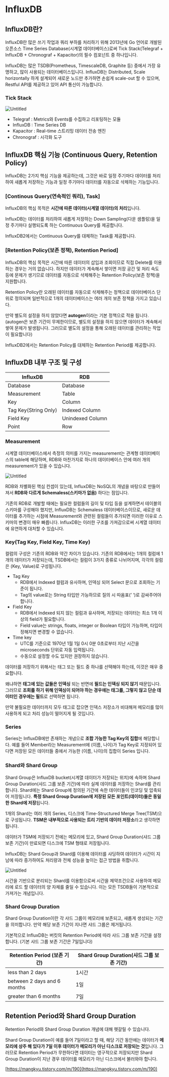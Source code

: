 # InfluxDB

## InfluxDB란?

InfluxDB란 많은 쓰기 작업과 쿼리 부하를 처리하기 위해 2013년에 Go 언어로 개발된 오픈소스 Time Series Database(시계열 데이터베이스)로써 Tick Stack(Telegraf + InfluxDB + Chronograf + Kapacitor)의 필수 컴포넌트 중 하나입니다. 

InfluxDB는 많은 TSDB(Prometheus, TimescaleDB, Graphite 등) 중에서 가장 유명하고, 많이 사용되는 데이터베이스입니다. InfluxDB는 Distributed, Scale horizontally 하게 설계되어 새로운 노드만 추가하면 손쉽게 scale-out 할 수 있으며, Restful API를 제공하고 있어 API 통신이 가능합니다. 

### Tick Stack

![Untitled](https://s3-us-west-2.amazonaws.com/secure.notion-static.com/0a218627-5278-4436-9c91-44b74f5831f3/Untitled.png)

- Telegraf : Metrics와 Events를 수집하고 리포팅하는 모듈
- InfluxDB : Time Series DB
- Kapacitor : Real-time 스트리밍 데이터 전송 엔진
- Chronograf : 시각화 도구

## InfluxDB 핵심 기능 (Continuous Query, Retention Policy)

InfluxDB는 2가지 핵심 기능을 제공하는데, 그것은 바로 일정 주기마다 데이터를 처리하여 새롭게 저장하는 기능과 일정 주기마다 데이터를 자동으로 삭제하는 기능입니다. 

### [Continous Query(연속적인 쿼리), Task]

InfluxDB의 핵심 목적은 **시간에 따른 데이터(시계열 데이터)의 처리**입니다. 

InfluxDB는 데이터를 처리하여 새롭게 저장하는 Down Sampling(다운 샘플링)을 일정 주기마다 실행되도록 하는 Continuous Query를 제공합니다. 

InfluxDB2에서는 Continuous Query를 대체하는 Task를 제공합니다. 

### [Retention Policy(보존 정책), Retention Period]

InfluxDB의 핵심 목적은 시간에 따른 데이터의 삽입과 조회이므로 직접 Delete를 이용하는 경우는 거의 없습니다. 하지만 데이터가 계속해서 쌓이면 저장 공간 및 처리 속도 등에 문제가 생기므로 데이터를 자동으로 삭제해주는 Retention Policy(보존 정책)을 지원합니다.

Retention Policy란 오래된 데이터를 자동으로 삭제해주는 정책으로 데이터베이스 단위로 정의되며 일반적으로 1개의 데이터베이스는 여러 개의 보존 정책을 가지고 있습니다. 

만약 별도의 설정을 하지 않았다면 **autogen**이라는 기본 정책으로 적용 됩니다. (autogen은 보존 기간이 무제한이므로, 별도의 설정을 하지 않으면 데이터가 계속해서 쌓여 문제가 발생됩니다. 그러므로 별도의 설정을 통해 오래된 데이터를 관리하는 작업이 필요합니다)

InfluxDB2에서는 Retention Policy를 대체하는 Retention Period를 제공합니다. 

## InfluxDB 내부 구조 및 구성

| InfluxDB | RDB |
| --- | --- |
| Database | Database |
| Measurement | Table |
| Key | Column |
| Tag Key(String Only) | Indexed Column |
| Field Key | Unindexed Column |
| Point | Row |

### Measurement

시계열 데이터베이스에서 측정의 의미를 가지는 measurement는 관계형 데이터베이스의 table에 해당하며, RDB와 마찬가지로 하나의 데이터베이스 안에 여러 개의 measurement가 있을 수 있습니다. 

![Untitled](https://s3-us-west-2.amazonaws.com/secure.notion-static.com/c395def7-f3ac-43f5-b18d-5aeef343ef21/Untitled.png)

RDB와 차별화된 핵심 컨셉이 있는데, InfluxDB는 NoSQL의 개념을 바탕으로 만들어져서 ******************************************************************************************************RDB와 다르게 Schemaless(스키마가 없음)****************************************************************************************************** 하다는 점입니다. 

기존의 RDB로 개발할 때에는 필요한 컬럼들의 길이 및 타입 등을 설계하면서 테이블의 스키마를 구성해야 했지만, InfluxDB는 Schemaless 데이터베이스이므로, 새로운 데이터를 추가하는 시점에 Measurement와 관련된 컬럼들이 추가되면 이러한 이유로 스키마의 변경이 매우 빠릅니다. InfluxDB는 이러한 구조를 가져감으로써 시계열 데이터에 유연하게 대처할 수 있습니다. 

### Key(Tag Key, Field Key, Time Key)

컬럼의 구성은 기존의 RDB와 약간 차이가 있습니다. 기존의 RDB에서는 1개의 컬럼에 1개의 데이터가 저장되는데, TSDB에서는 컬럼이 3가지 종류로 나뉘어지며, 각각의 컬럼은 (Key, Value)로 구성됩니다. 

- Tag Key
    - RDB에서 Indexed 컬럼과 유사하며, 인덱싱 되어 Select 문으로 조회하는 기준이 됩니다.
    - Tag의 value로는 String 타입만 가능하므로 질의 시 따옴표(’ ‘)로 감싸주어야 합니다.
- Field Key
    - RDB에서 Indexed 되지 않는 컬럼과 유사하며, 저장되는 데이터는 최소 1개 이상의 field가 필요합니다.
    - Field value는 strings, floats, integer or Boolean 타입이 가능하며, 타입이 정해지면 변경할 수 없습니다.
- Time key
    - UTC를 기준으로 1970년 1월 1일 0시 0분 0초로부터 지난 시간을 microseconds 단위로 자동 입력됩니다.
    - 수동으로 설정할 수도 있지만 권장하지 않습니다.

데이터를 저장하기 위해서는 태그 또는 필드 중 하나를 선택해야 하는데, 이것은 매우 중요합니다. 

왜냐하면 **태그에 있는 값들은 인덱싱** 되는 반면에 **필드는 인덱싱 되지 않기** 때문입니다. 그러므로 **조회를 하기 위해 인덱싱이 되어야 하는 경우에는 태그를, 그렇지 않고 단순 데이터인 경우에는 필드**로 선택하면 됩니다. 

만약 불필요한 데이터까지 모두 태그로 잡으면 인덱스 저장소가 비대해져 메모리를 많이 사용하게 되고 처리 성능이 떨어지게 될 것입니다. 

### Series

Series는 InfluxDB에만 존재하는 개념으로 **조합 가능한 Tag Key의 집합**에 해당합니다. 예를 들어 Member라는 Measurement에 (이름, 나이)가 Tag Key로 지정되어 있다면 저장된 모든 데이터들 중에서 가능한 (이름, 나이)의 집합이 Series 입니다. 

### Shard와 Shard Group

Shard Group은 InfluxDB bucket(시계열 데이터가 저장되는 위치)에 속하며 Shard Group Duration(샤드 그룹 보존 기간)에 따라 실제 데이터를 저장하는 Shard를 관리합니다. Shard에는 Shard Group에 정의된 기간에 속한 데이터들이 인코딩 및 압축되어 저장됩니다. **특정 Shard Group Duration에 저장된 모든 포인트(데이터)들은 동일한 Shard에 저장**됩니다. 

1개의 Shard는 여러 개의 Series, 디스크에 Time-Structured Merge Tree(TSM)으로 구성됩니다. **TSM은 내부적으로 사용되는 트리 기반의 데이터 저장소**라고 생각하면 됩니다. 

데이터가 TSM에 저장되기 전에는 메모리에 있고, Shard Group Duration(샤드 그룹 보존 기간)이 만료되면 디스크에 TSM 형태로 저장됩니다. 

InfluxDB는 Shard Group과 Shard를 이용해 데이터를 샤딩하여 데이터가 시간이 지남에 따라 증가하여도 처리량과 전체 성능을 높이는 접근 방법을 취합니다. 

![Untitled](https://s3-us-west-2.amazonaws.com/secure.notion-static.com/83264da7-c538-4bbb-b164-a41b6e2b0af5/Untitled.png)

시간을 기반으로 분리되는 Shard를 이용함으로써 시간을 제약조건으로 사용하여 메모리에 로드 할 데이터의 양 자체를 줄일 수 있습니다. 이는 모든 TSDB들이 기본적으로 가져가는 개념입니다.

### Shard Group Duration

Shard Group Duration이란 각 샤드 그룹이 메모리에 보존되고, 새롭게 생성되는 기간을 의미합니다. 만약 해당 보존 기간이 지나면 샤드 그룹은 제거됩니다. 

기본적으로 InfluxDB는 버킷의 Retention Period에 따라 샤드 그룹 보존 기간을 설정합니다. (기본 샤드 그룹 보존 기간은 7일입니다)

| Retention Period (보존 기간) | Shard Group Duration(샤드 그룹 보존 기간) |
| --- | --- |
| less than 2 days | 1시간 |
| between 2 days and 6 months | 1일 |
| greater than 6 months | 7일 |

## Retention Period와 Shard Group Duration

Retention Period와 Shard Group Duration 개념에 대해 헷갈릴 수 있습니다. 

Shard Group Duration이 예를 들어 7일이라고 할 때, 해당 기간 동안에는 데이터가 ******************************************메모리에 상주 해 있다가 7일 이후 데이터가 메모리가 아닌 디스크로 저장되는 것******************************************입니다. 그러므로 Retention Period가 무한하다면 데이터는 영구적으로 저장되지만 Shard Group Duration이 지난 경우 데이터를 메모리가 아닌 디스크에서 불러와야 합니다. 

[https://mangkyu.tistory.com/m/190](https://mangkyu.tistory.com/m/190)
